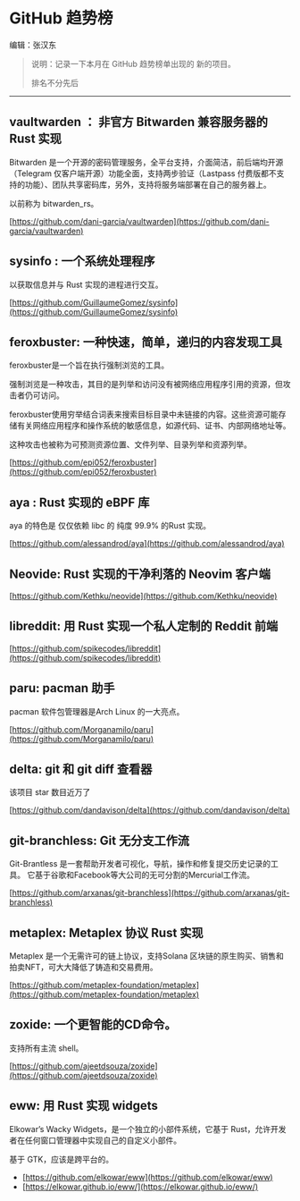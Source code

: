 # GitHub 趋势榜

编辑：张汉东

> 说明：记录一下本月在 GitHub 趋势榜单出现的 新的项目。
>
> 排名不分先后

---

## vaultwarden ： 非官方 Bitwarden 兼容服务器的 Rust 实现

Bitwarden 是一个开源的密码管理服务，全平台支持，介面简洁，前后端均开源（Telegram 仅客户端开源）功能全面，支持两步验证（Lastpass 付费版都不支持的功能）、团队共享密码库，另外，支持将服务端部署在自己的服务器上。

以前称为 bitwarden_rs。

[https://github.com/dani-garcia/vaultwarden](https://github.com/dani-garcia/vaultwarden)

## sysinfo : 一个系统处理程序

以获取信息并与 Rust 实现的进程进行交互。

[https://github.com/GuillaumeGomez/sysinfo](https://github.com/GuillaumeGomez/sysinfo)

## feroxbuster: 一种快速，简单，递归的内容发现工具

feroxbuster是一个旨在执行强制浏览的工具。

强制浏览是一种攻击，其目的是列举和访问没有被网络应用程序引用的资源，但攻击者仍可访问。

feroxbuster使用穷举结合词表来搜索目标目录中未链接的内容。这些资源可能存储有关网络应用程序和操作系统的敏感信息，如源代码、证书、内部网络地址等。

这种攻击也被称为可预测资源位置、文件列举、目录列举和资源列举。

[https://github.com/epi052/feroxbuster](https://github.com/epi052/feroxbuster)

## aya : Rust 实现的 eBPF 库

aya 的特色是 仅仅依赖 libc 的 纯度 99.9% 的Rust 实现。

[https://github.com/alessandrod/aya](https://github.com/alessandrod/aya)

## Neovide: Rust 实现的干净利落的 Neovim 客户端

[https://github.com/Kethku/neovide](https://github.com/Kethku/neovide)

## libreddit: 用 Rust 实现一个私人定制的 Reddit 前端

[https://github.com/spikecodes/libreddit](https://github.com/spikecodes/libreddit)

## paru: pacman 助手

pacman 软件包管理器是Arch Linux 的一大亮点。

[https://github.com/Morganamilo/paru](https://github.com/Morganamilo/paru)

## delta: git 和 git diff 查看器

该项目 star 数目近万了

[https://github.com/dandavison/delta](https://github.com/dandavison/delta)

## git-branchless:  Git 无分支工作流

Git-Brantless 是一套帮助开发者可视化，导航，操作和修复提交历史记录的工具。 它基于谷歌和Facebook等大公司的无可分割的Mercurial工作流。

[https://github.com/arxanas/git-branchless](https://github.com/arxanas/git-branchless)

## metaplex: Metaplex 协议 Rust 实现

Metaplex 是一个无需许可的链上协议，支持Solana 区块链的原生购买、销售和拍卖NFT，可大大降低了铸造和交易费用。

[https://github.com/metaplex-foundation/metaplex](https://github.com/metaplex-foundation/metaplex)

## zoxide: 一个更智能的CD命令。 

支持所有主流 shell。

[https://github.com/ajeetdsouza/zoxide](https://github.com/ajeetdsouza/zoxide)

## eww: 用 Rust 实现 widgets

Elkowar’s Wacky Widgets，是一个独立的小部件系统，它基于 Rust，允许开发者在任何窗口管理器中实现自己的自定义小部件。

基于 GTK，应该是跨平台的。

- [https://github.com/elkowar/eww](https://github.com/elkowar/eww)
- [https://elkowar.github.io/eww/](https://elkowar.github.io/eww/)